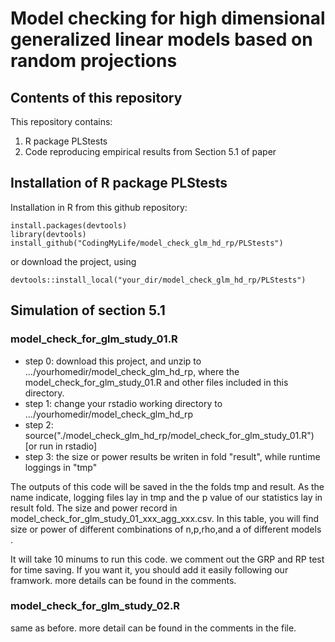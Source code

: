 # Model checking for high dimensional generalized linear models based on random projections

## Contents of this repository
This repository contains:
1. R package PLStests
2. Code reproducing empirical results from Section 5.1 of paper

## Installation of R package PLStests

Installation in R from this github repository:

```
install.packages(devtools)
library(devtools)
install_github("CodingMyLife/model_check_glm_hd_rp/PLStests")
```
or download the project, using 
```
devtools::install_local("your_dir/model_check_glm_hd_rp/PLStests")
```
## Simulation of section 5.1 

### model_check_for_glm_study_01.R
- step 0: download this project, and unzip to .../yourhomedir/model_check_glm_hd_rp, where the model_check_for_glm_study_01.R and other files included in this directory.
- step 1: change your rstadio working directory to .../yourhomedir/model_check_glm_hd_rp
- step 2: source("./model_check_glm_hd_rp/model_check_for_glm_study_01.R") [or run in rstadio]
- step 3: the size or power  results be writen in fold "result", while runtime loggings in "tmp"

The outputs of this code will be saved in the the folds tmp and result. As the name indicate, logging files lay in tmp and the p value of our statistics lay in result fold. The size and power record in model_check_for_glm_study_01_xxx_agg_xxx.csv. In this table, you will find size or power of different combinations of n,p,rho,and a of different models .

It will take 10 minums to run this code. we comment out the GRP and RP test for time saving. If you want it, you should add it easily following our framwork. more details can be found in the comments.

### model_check_for_glm_study_02.R

same as before. more detail can be found in the comments in the file.
